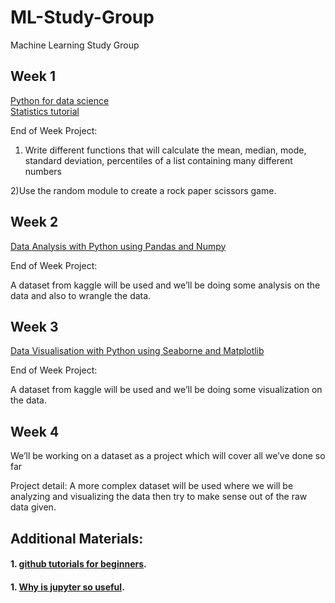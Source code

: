 # ML-Study-Group
Machine Learning Study Group

## Week 1

[Python for data science](https://cognitiveclass.ai/courses/python-for-data-science)<br/>
[Statistics tutorial](https://cognitiveclass.ai/courses/statistics-101)<br/>

End of Week Project:

1) Write different functions that will calculate the mean, median, mode, standard deviation, percentiles of a list containing many different numbers

2)Use the random module to create a rock paper scissors game.

## Week 2

[Data Analysis with Python using Pandas and Numpy](https://cognitiveclass.ai/courses/data-analysis-python)<br/>

End of Week Project:

A dataset from kaggle will be used and we’ll be doing some analysis on the data and also to wrangle the data.

## Week 3

[Data Visualisation with Python using Seaborne and Matplotlib](https://cognitiveclass.ai/courses/data-visualization-with-python)<br/>

End of Week Project:

A dataset from kaggle will be used and we’ll be doing some visualization on the data.

## Week 4

We’ll be working on a dataset as a project which will cover all we’ve done so far  

Project detail:  A more complex dataset will be used where we will be analyzing and visualizing the data then try to make sense out of the raw data given.
## Additional Materials:
#### 1. [github tutorials for beginners](https://www.google.com/amp/product.hubspot.com/blog/git-and-github-tutorial-for-beginners%3fhs_amp=true). <br/>
#### 1. [Why is jupyter so useful](https://www.google.com/search?q=why+is+jupyter+notebook+useful&oq=why+is+jupyt&aqs=chrome.2.69i57j0l3.9356j0j7&client=ms-android-transsion&sourceid=chrome-mobile&ie=UTF-8).
